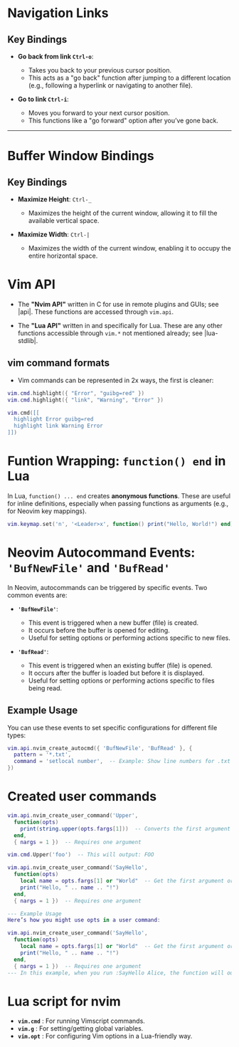 # Navigation Links

## Key Bindings
- **Go back from link `Ctrl-o`**: 
  - Takes you back to your previous cursor position. 
  - This acts as a "go back" function after jumping to a different location (e.g., following a hyperlink or navigating to another file).

- **Go to link `Ctrl-i`**: 
  - Moves you forward to your next cursor position. 
  - This functions like a "go forward" option after you’ve gone back.

---

# Buffer Window Bindings

## Key Bindings
- **Maximize Height**: `Ctrl-_`
  - Maximizes the height of the current window, allowing it to fill the available vertical space.

- **Maximize Width**: `Ctrl-|`
  - Maximizes the width of the current window, enabling it to occupy the entire horizontal space.

# Vim API
- The **"Nvim API"** written in C for use in remote plugins and GUIs; see |api|.
These functions are accessed through `vim.api`.

- The **"Lua API"** written in and specifically for Lua. These are any other
functions accessible through `vim.*` not mentioned already; see |lua-stdlib|.

## vim command formats
- Vim commands can be represented in 2x ways, the first is cleaner:
```lua
vim.cmd.highlight({ "Error", "guibg=red" })
vim.cmd.highlight({ "link", "Warning", "Error" })

vim.cmd([[
  highlight Error guibg=red
  highlight link Warning Error
]])
```

# Funtion Wrapping: `function() end` in Lua

In Lua, `function() ... end` creates **anonymous functions**. These are useful for inline definitions, especially when passing functions as arguments (e.g., for Neovim key mappings).

```lua
vim.keymap.set('n', '<Leader>x', function() print("Hello, World!") end)
```

# Neovim Autocommand Events: `'BufNewFile'` and `'BufRead'`

In Neovim, autocommands can be triggered by specific events. Two common events are:

- **`'BufNewFile'`**: 
  - This event is triggered when a new buffer (file) is created. 
  - It occurs before the buffer is opened for editing. 
  - Useful for setting options or performing actions specific to new files.

- **`'BufRead'`**: 
  - This event is triggered when an existing buffer (file) is opened.
  - It occurs after the buffer is loaded but before it is displayed.
  - Useful for setting options or performing actions specific to files being read.

## Example Usage
You can use these events to set specific configurations for different file types:

```lua
vim.api.nvim_create_autocmd({ 'BufNewFile', 'BufRead' }, {
  pattern = '*.txt',
  command = 'setlocal number',  -- Example: Show line numbers for .txt files
})
```
# Created user commands

```lua
vim.api.nvim_create_user_command('Upper',
  function(opts)
    print(string.upper(opts.fargs[1]))  -- Converts the first argument to uppercase
  end,
  { nargs = 1 })  -- Requires one argument

vim.cmd.Upper('foo')  -- This will output: FOO
```

```lua
vim.api.nvim_create_user_command('SayHello',
  function(opts)
    local name = opts.fargs[1] or "World"  -- Get the first argument or default to "World"
    print("Hello, " .. name .. "!")
  end,
  { nargs = 1 })  -- Requires one argument
```

```lua
--- Example Usage
Here’s how you might use opts in a user command:

vim.api.nvim_create_user_command('SayHello',
  function(opts)
    local name = opts.fargs[1] or "World"  -- Get the first argument or default to "World"
    print("Hello, " .. name .. "!")
  end,
  { nargs = 1 })  -- Requires one argument
--- In this example, when you run :SayHello Alice, the function will output "Hello, Alice!". If you run :SayHello, it will default to "Hello, World!" because opts.fargs[1] is nil.
```

# Lua script for nvim
- **`vim.cmd`** : For running Vimscript commands.
- **`vim.g`** : For setting/getting global variables.
- **`vim.opt`** : For configuring Vim options in a Lua-friendly way.
